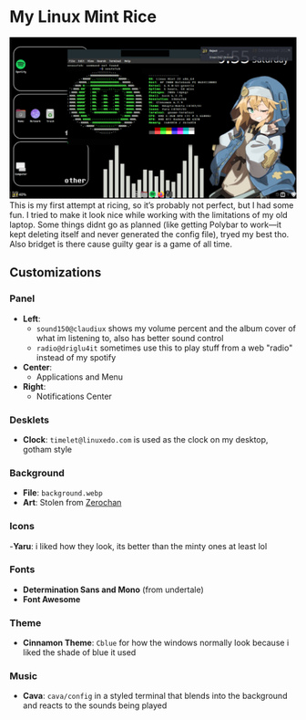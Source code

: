 # My Linux Mint Rice  

![my linux desktop](/images/image-of-my-desktop.png)
This is my first attempt at ricing, so it’s probably not perfect, but I had some fun. I tried to make it look nice while working with the limitations of my old laptop. Some things didnt go as planned (like getting Polybar to work—it kept deleting itself and never generated the config file), tryed my best tho. Also bridget is there cause guilty gear is a game of all time.
## Customizations  

### Panel  
- **Left**:  
  - `sound150@claudiux` shows my volume percent and the album cover of what im listening to, also has better sound control  
  - `radio@driglu4it`  sometimes use this to play stuff from a web "radio" instead of my spotify
- **Center**:  
  - Applications and Menu  
- **Right**:  
  - Notifications Center  

### Desklets  
- **Clock**: `timelet@linuxedo.com` is used as the clock on my desktop, gotham style

### Background  
- **File**: `background.webp`  
- **Art**: Stolen from [Zerochan](https://www.zerochan.net/4228777)  

### Icons
-**Yaru**:  i liked how they look, its better than the minty ones at least lol
### Fonts  
- **Determination Sans and Mono** (from undertale)  
- **Font Awesome**  

### Theme  
- **Cinnamon Theme**: `Cblue` for how the windows normally look because i liked the shade of blue it used

### Music
- **Cava**: `cava/config` in a styled terminal that blends into the background and reacts to the sounds being played


